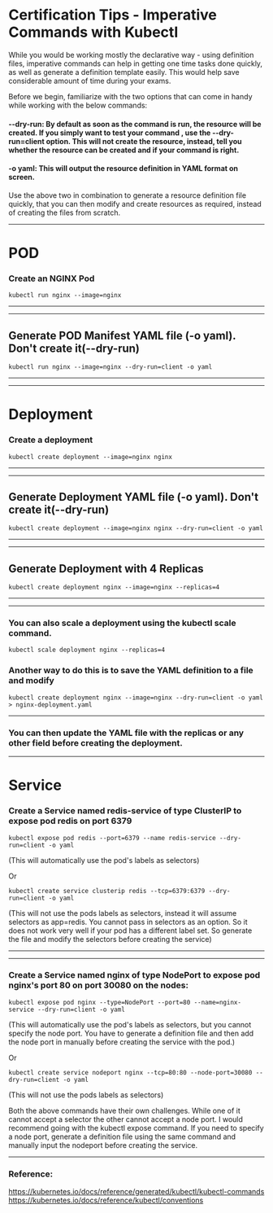 # Certification Tips - Imperative Commands with Kubectl

While you would be working mostly the declarative way - using definition files, imperative commands can help in getting one time tasks done quickly, as well as generate a definition template easily. This would help save considerable amount of time during your exams.

Before we begin, familiarize with the two options that can come in handy while working with the below commands:

#### --dry-run: By default as soon as the command is run, the resource will be created. If you simply want to test your command , use the --dry-run=client option. This will not create the resource, instead, tell you whether the resource can be created and if your command is right.

#### -o yaml: This will output the resource definition in YAML format on screen.


Use the above two in combination to generate a resource definition file quickly, that you can then modify and create resources as required, instead of creating the files from scratch.

-----------------------------------------------------------------------------------

# POD
### Create an NGINX Pod

```kubectl run nginx --image=nginx```

----------------------------------------------------------------------------------


----------------------------------------------------------------------------------

## Generate POD Manifest YAML file (-o yaml). Don't create it(--dry-run)

```kubectl run nginx --image=nginx --dry-run=client -o yaml```

----------------------------------------------------------------------------------


----------------------------------------------------------------------------------

# Deployment
### Create a deployment

```kubectl create deployment --image=nginx nginx```

----------------------------------------------------------------------------------


----------------------------------------------------------------------------------

## Generate Deployment YAML file (-o yaml). Don't create it(--dry-run)

```kubectl create deployment --image=nginx nginx --dry-run=client -o yaml```

----------------------------------------------------------------------------------


----------------------------------------------------------------------------------

## Generate Deployment with 4 Replicas

```kubectl create deployment nginx --image=nginx --replicas=4```

----------------------------------------------------------------------------------


----------------------------------------------------------------------------------

### You can also scale a deployment using the kubectl scale command.

```kubectl scale deployment nginx --replicas=4```

### Another way to do this is to save the YAML definition to a file and modify

```kubectl create deployment nginx --image=nginx --dry-run=client -o yaml > nginx-deployment.yaml```

----------------------------------------------------------------------------------


### You can then update the YAML file with the replicas or any other field before creating the deployment.


----------------------------------------------------------------------------------

# Service
### Create a Service named redis-service of type ClusterIP to expose pod redis on port 6379

```kubectl expose pod redis --port=6379 --name redis-service --dry-run=client -o yaml```

(This will automatically use the pod's labels as selectors)

Or

```kubectl create service clusterip redis --tcp=6379:6379 --dry-run=client -o yaml```

(This will not use the pods labels as selectors, instead it will assume selectors as app=redis. You cannot pass in selectors as an option. So it does not work very well if your pod has a different label set. So generate the file and modify the selectors before creating the service)

----------------------------------------------------------------------------------


----------------------------------------------------------------------------------

### Create a Service named nginx of type NodePort to expose pod nginx's port 80 on port 30080 on the nodes:

```kubectl expose pod nginx --type=NodePort --port=80 --name=nginx-service --dry-run=client -o yaml```

(This will automatically use the pod's labels as selectors, but you cannot specify the node port. You have to generate a definition file and then add the node port in manually before creating the service with the pod.)

Or

```kubectl create service nodeport nginx --tcp=80:80 --node-port=30080 --dry-run=client -o yaml```

(This will not use the pods labels as selectors)

Both the above commands have their own challenges. While one of it cannot accept a selector the other cannot accept a node port. I would recommend going with the kubectl expose command. If you need to specify a node port, generate a definition file using the same command and manually input the nodeport before creating the service.

----------------------------------------------------------------------------------

### Reference:
https://kubernetes.io/docs/reference/generated/kubectl/kubectl-commands
https://kubernetes.io/docs/reference/kubectl/conventions
